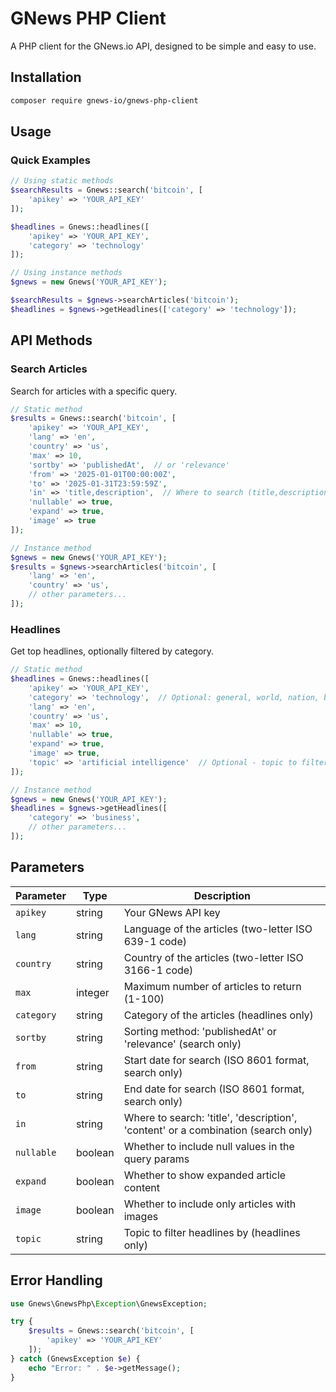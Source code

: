 # GNews PHP Client

A PHP client for the GNews.io API, designed to be simple and easy to use.

## Installation

```bash
composer require gnews-io/gnews-php-client
```

## Usage

### Quick Examples

```php
// Using static methods
$searchResults = Gnews::search('bitcoin', [
    'apikey' => 'YOUR_API_KEY'
]);

$headlines = Gnews::headlines([
    'apikey' => 'YOUR_API_KEY', 
    'category' => 'technology'
]);

// Using instance methods
$gnews = new Gnews('YOUR_API_KEY');

$searchResults = $gnews->searchArticles('bitcoin');
$headlines = $gnews->getHeadlines(['category' => 'technology']);
```

## API Methods

### Search Articles

Search for articles with a specific query.

```php
// Static method
$results = Gnews::search('bitcoin', [
    'apikey' => 'YOUR_API_KEY',
    'lang' => 'en',
    'country' => 'us',
    'max' => 10,
    'sortby' => 'publishedAt',  // or 'relevance'
    'from' => '2025-01-01T00:00:00Z',
    'to' => '2025-01-31T23:59:59Z',
    'in' => 'title,description',  // Where to search (title,description,content)
    'nullable' => true,
    'expand' => true,
    'image' => true
]);

// Instance method
$gnews = new Gnews('YOUR_API_KEY');
$results = $gnews->searchArticles('bitcoin', [
    'lang' => 'en',
    'country' => 'us',
    // other parameters...
]);
```

### Headlines

Get top headlines, optionally filtered by category.

```php
// Static method
$headlines = Gnews::headlines([
    'apikey' => 'YOUR_API_KEY',
    'category' => 'technology',  // Optional: general, world, nation, business, technology, entertainment, sports, science, health
    'lang' => 'en',
    'country' => 'us',
    'max' => 10,
    'nullable' => true,
    'expand' => true,
    'image' => true,
    'topic' => 'artificial intelligence'  // Optional - topic to filter headlines
]);

// Instance method
$gnews = new Gnews('YOUR_API_KEY');
$headlines = $gnews->getHeadlines([
    'category' => 'business',
    // other parameters...
]);
```

## Parameters

| Parameter | Type | Description |
|-----------|------|-------------|
| `apikey` | string | Your GNews API key |
| `lang` | string | Language of the articles (two-letter ISO 639-1 code) |
| `country` | string | Country of the articles (two-letter ISO 3166-1 code) |
| `max` | integer | Maximum number of articles to return (1-100) |
| `category` | string | Category of the articles (headlines only) |
| `sortby` | string | Sorting method: 'publishedAt' or 'relevance' (search only) |
| `from` | string | Start date for search (ISO 8601 format, search only) |
| `to` | string | End date for search (ISO 8601 format, search only) |
| `in` | string | Where to search: 'title', 'description', 'content' or a combination (search only) |
| `nullable` | boolean | Whether to include null values in the query params |
| `expand` | boolean | Whether to show expanded article content |
| `image` | boolean | Whether to include only articles with images |
| `topic` | string | Topic to filter headlines by (headlines only) |

## Error Handling

```php
use Gnews\GnewsPhp\Exception\GnewsException;

try {
    $results = Gnews::search('bitcoin', [
        'apikey' => 'YOUR_API_KEY'
    ]);
} catch (GnewsException $e) {
    echo "Error: " . $e->getMessage();
}
```
